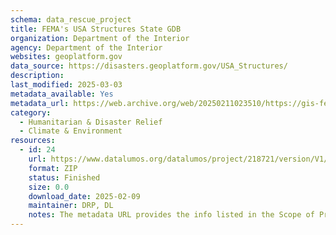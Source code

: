 ```yaml
---
schema: data_rescue_project 
title: FEMA's USA Structures State GDB
organization: Department of the Interior
agency: Department of the Interior
websites: geoplatform.gov
data_source: https://disasters.geoplatform.gov/USA_Structures/
description: 
last_modified: 2025-03-03
metadata_available: Yes
metadata_url: https://web.archive.org/web/20250211023510/https://gis-fema.hub.arcgis.com/pages/usa-structures
category:
  - Humanitarian & Disaster Relief 
  - Climate & Environment 
resources:
  - id: 24
    url: https://www.datalumos.org/datalumos/project/218721/version/V1/view
    format: ZIP
    status: Finished
    size: 0.0
    download_date: 2025-02-09
    maintainer: DRP, DL
    notes: The metadata URL provides the info listed in the Scope of Project - Universe section on Data Lumos (more background info than structured metadata)
---
```

